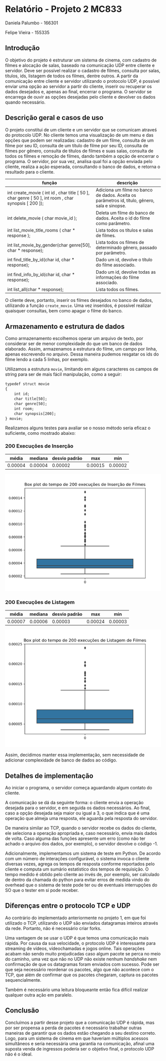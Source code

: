 # Relatório - Projeto 2 MC833

Daniela Palumbo - 166301

Felipe Vieira - 155335

## Introdução

O objetivo do projeto é estruturar um sistema de cinema, com cadastro de filmes
e alocação de salas, baseado na comunicação UDP entre cliente e servidor. Deve ser possível realizar o cadastro de filmes, consulta por salas, títulos, ids, listagem de todos os filmes, dentre outros. A partir da comunicação entre cliente e servidor utilizando o protocolo UDP, é possível enviar uma opção ao servidor a partir do cliente, inserir ou recuperar os dados desejados e, apenas ao final, encerrar o programa. O servidor se encarrega de ouvir as opções desejadas pelo cliente e devolver os dados quando necessário. 

## Descrição geral e casos de uso

O projeto constitui de um cliente e um servidor que se comunicam atraveś do protocolo UDP. No cliente temos uma visualização de um menu e das opções que podem ser realizadas: cadastro de um filme, consulta de um filme por seu ID, consulta de um título de filme por seu ID, consulta de filmes por gênero, consulta de títulos de filmes e suas salas, consulta de todos os filmes e remoção de filmes, dando também a opção de encerrar o programa. O servidor, por sua vez, analisa qual foi a opção enviada pelo cliente, realiza a ação esperada, consultando o banco de dados, e retorna o resultado para o cliente.

|  função                                                                                                              | descrição                                                                                     |
|----------------------------------------------------------------------------------------------------------------------|-----------------------------------------------------------------------------------------------|
| int   create_movie ( int   id ,  char   title [ 50 ],  char   genre [ 50 ],  int   room ,  char   synopsis [ 200 ]); | Adiciona um filme no banco de dados. Aceita os parâmetros id, título, gênero, sala e sinopse. |
| int   delete_movie ( char   movie_id );                                                                              | Deleta um filme do banco de dados. Aceita o id do filme como parâmetro.                       |
| int   list_movie_title_rooms ( char   * response );                                                                  | Lista todos os títulos e salas de filmes.                                                     |
| int list_movie_by_gender(char genre[50], char * response);                                                                  | Lista todos os filmes de determinado gênero, passado por parâmetro.                                                     |
| int find_title_by_id(char id, char * response);                                                                  | Dado um id, devolve o título do filme associado.                                                     |
| int find_info_by_id(char id, char * response);                                                                  | Dado um id, devolve todas as informações do filme associado.                                                     |
| int list_all(char * response);                                                                  | Lista todos os filmes.                                                     |

O cliente deve, portanto, inserir os filmes desejados no banco de dados, utilizando a função ```create_movie```. Uma vez inseridos, é possível realizar quaisquer consultas, bem como apagar o filme do banco.

## Armazenamento e estrutura de dados

Como armazenamento escolhemos operar um arquivo de texto, por considerar ser de menor complexidade do que um banco de dados elaborado. Assim, armazenamos a estrutura do filme, um campo por linha, apenas escrevendo no arquivo. Dessa maneira pudemos resgatar os ids do filme lendo a cada 5 linhas, por exemplo.

Utilizamos a estrutura `movie`, limitando em alguns caracteres os campos de string para ser de mais fácil manipulação, como a seguir:
```
typedef struct movie
{
    int id;
    char title[50];
    char genre[50];
    int room;
    char synopsis[200];
} movie;
```

Realizamos alguns testes para avaliar se o nosso método seria eficaz o suficiente, como mostrado abaixo:
### 200 Execuções de Inserção
| média | mediana | desvio padrão | max | min |
| ------|---------|---------------|-----|-----|
|0.00004|0.00004  |0.00002        |0.00015|0.00002|

![alt text](https://github.com/danipj/movie-theater-socket/blob/master/insert_plot.png "Gráfico de tempos de inserção")


### 200 Execuções de Listagem
| média | mediana | desvio padrão | max | min |
| ------|---------|---------------|-----|-----|
|0.00007|0.00006  |0.00003        |0.00024|0.00003|

![alt text](https://github.com/danipj/movie-theater-socket/blob/master/list_plot.png "Gráfico de tempos de listagem")

Assim, decidimos manter essa implementação, sem necessidade de adicionar complexidade de banco de dados ao código.

## Detalhes de implementação

Ao iniciar o programa, o servidor começa aguardando algum contato do cliente.

A comunicação se dá da seguinte forma: o cliente envia a operação desejada para o servidor, e em seguida os dados necessários. Ao final, caso a opção desejada seja maior ou igual a 3, o que indica que é uma operação que almeja uma resposta, ele aguarda pela resposta do servidor.

De maneira similar ao TCP, quando o servidor recebe os dados do cliente, ele seleciona a operação apropriada
e, caso necessário, envia mais dados de volta. Caso alguma das funções apresente
um erro (como não ter achado o arquivo dos dados, por exemplo), o servidor devolve o código -1.

Adicionalmente, implementamos um sistema de teste em Python. De acordo com um
número de interações configurável, o sistema invoca o cliente diversas vezes,
agrega os tempos de resposta conforme reportados pelo cliente e computa um
sumário estatístico dos tempos de requisição. O tempo medido é obtido pelo
cliente ao invés de, por exemplo, ser calculado de dentro da chamada do
python para evitar erros de medida vindo do overhead que o sistema
de teste pode ter ou de eventuais interrupções do SO que o tester
em si pode receber.

## Diferenças entre o protocolo TCP e UDP

Ao contrário do implementado anteriormente no projeto 1, em que foi utilizado o TCP, utilizando o UDP são enviados datagramas inteiros através da rede. Portanto, não é necessário criar forks. 

Uma vantagem de se usar o UDP é que temos uma comunicação mais rápida. Por causa da sua velocidade, o protocolo UDP é interessante para streaming de vídeos, vídeochamadas e jogos online. Tais operações acabam não sendo muito prejudicadas caso algum pacote se perca no meio do caminho, uma vez que não no UDP não existe nenhum _handshake_ nem confirmação de que os datagramas foram enviados com sucesso. Pode ser que seja necessário reordenar os pacotes, algo que não acontece com o TCP, que além de confirmar que os pacotes chegaram, captura os pacotes sequencialmente.

Também é necessário uma leitura bloqueante então fica difícil realizar qualquer outra ação em paralelo.

## Conclusão

Concluímos a partir desse projeto que a comunicação UDP é rápida, mas por ser propensa a perda de pacotes é necessário trabalhar outras maneiras de garantir que os dados estão chegando a seu destino correto. Logo, para um sistema de cinema em que haveriam múltiplos acessos simultâneos e seria necessária uma garantia na comunicação, afinal uma suposta venda de ingressos poderia ser o objetivo final, o protocolo UDP não é o ideal.
